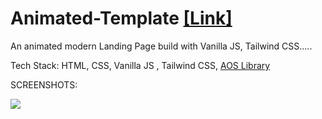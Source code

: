 # Animated-Template  [[Link]](https://prasenjit-aos.netlify.app/)
An animated modern Landing Page build with Vanilla JS, Tailwind CSS.....

Tech Stack: HTML, CSS, Vanilla JS , Tailwind CSS, [AOS Library](https://michalsnik.github.io/aos/)

SCREENSHOTS: 

![](demo%20(video-converter.com).gif)
